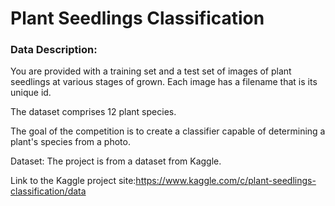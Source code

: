 # Plant Seedlings Classification

### Data Description: 
You are provided with a training set and a test set of images of plant seedlings at various stages of grown. Each image has a filename that is its unique id. 

The dataset comprises 12 plant species.

The goal of the competition is to create a classifier capable of determining a plant's species from a photo.

Dataset: The project is from a dataset from Kaggle. 

Link to the Kaggle project site:https://www.kaggle.com/c/plant-seedlings-classification/data


